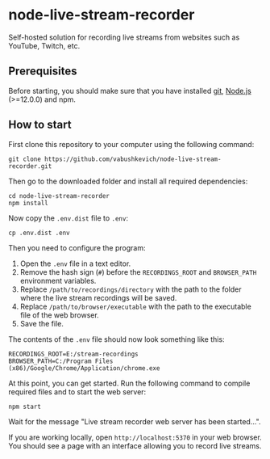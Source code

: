 # node-live-stream-recorder

Self-hosted solution for recording live streams from websites such as YouTube,
Twitch, etc.

## Prerequisites

Before starting, you should make sure that you have installed
[git](https://git-scm.com), [Node.js](https://nodejs.org) (>=12.0.0) and npm.

## How to start

First clone this repository to your computer using the following command:

```shell
git clone https://github.com/vabushkevich/node-live-stream-recorder.git
```

Then go to the downloaded folder and install all required dependencies:

```shell
cd node-live-stream-recorder
npm install
```

Now copy the `.env.dist` file to `.env`:

```shell
cp .env.dist .env
```

Then you need to configure the program:

1. Open the `.env` file in a text editor.
2. Remove the hash sign (`#`) before the `RECORDINGS_ROOT` and `BROWSER_PATH`
   environment variables.
3. Replace `/path/to/recordings/directory` with the path to the folder where the
   live stream recordings will be saved.
4. Replace `/path/to/browser/executable` with the path to the executable file of
   the web browser.
5. Save the file.

The contents of the `.env` file should now look something like this:

```
RECORDINGS_ROOT=E:/stream-recordings
BROWSER_PATH=C:/Program Files (x86)/Google/Chrome/Application/chrome.exe
```

At this point, you can get started. Run the following command to compile
required files and to start the web server:

```shell
npm start
```

Wait for the message "Live stream recorder web server has been started...".

If you are working locally, open `http://localhost:5370` in your web browser.
You should see a page with an interface allowing you to record live streams.
